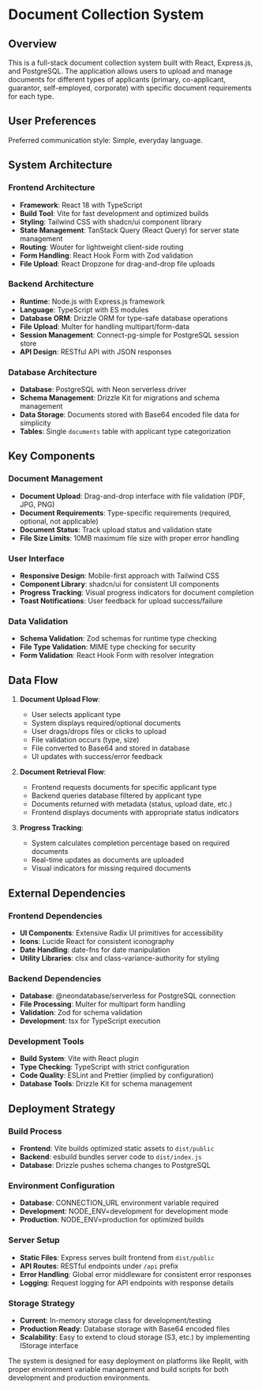 # Document Collection System

## Overview

This is a full-stack document collection system built with React, Express.js, and PostgreSQL. The application allows users to upload and manage documents for different types of applicants (primary, co-applicant, guarantor, self-employed, corporate) with specific document requirements for each type.

## User Preferences

Preferred communication style: Simple, everyday language.

## System Architecture

### Frontend Architecture
- **Framework**: React 18 with TypeScript
- **Build Tool**: Vite for fast development and optimized builds
- **Styling**: Tailwind CSS with shadcn/ui component library
- **State Management**: TanStack Query (React Query) for server state management
- **Routing**: Wouter for lightweight client-side routing
- **Form Handling**: React Hook Form with Zod validation
- **File Upload**: React Dropzone for drag-and-drop file uploads

### Backend Architecture
- **Runtime**: Node.js with Express.js framework
- **Language**: TypeScript with ES modules
- **Database ORM**: Drizzle ORM for type-safe database operations
- **File Upload**: Multer for handling multipart/form-data
- **Session Management**: Connect-pg-simple for PostgreSQL session store
- **API Design**: RESTful API with JSON responses

### Database Architecture
- **Database**: PostgreSQL with Neon serverless driver
- **Schema Management**: Drizzle Kit for migrations and schema management
- **Data Storage**: Documents stored with Base64 encoded file data for simplicity
- **Tables**: Single `documents` table with applicant type categorization

## Key Components

### Document Management
- **Document Upload**: Drag-and-drop interface with file validation (PDF, JPG, PNG)
- **Document Requirements**: Type-specific requirements (required, optional, not applicable)
- **Document Status**: Track upload status and validation state
- **File Size Limits**: 10MB maximum file size with proper error handling

### User Interface
- **Responsive Design**: Mobile-first approach with Tailwind CSS
- **Component Library**: shadcn/ui for consistent UI components
- **Progress Tracking**: Visual progress indicators for document completion
- **Toast Notifications**: User feedback for upload success/failure

### Data Validation
- **Schema Validation**: Zod schemas for runtime type checking
- **File Type Validation**: MIME type checking for security
- **Form Validation**: React Hook Form with resolver integration

## Data Flow

1. **Document Upload Flow**:
   - User selects applicant type
   - System displays required/optional documents
   - User drags/drops files or clicks to upload
   - File validation occurs (type, size)
   - File converted to Base64 and stored in database
   - UI updates with success/error feedback

2. **Document Retrieval Flow**:
   - Frontend requests documents for specific applicant type
   - Backend queries database filtered by applicant type
   - Documents returned with metadata (status, upload date, etc.)
   - Frontend displays documents with appropriate status indicators

3. **Progress Tracking**:
   - System calculates completion percentage based on required documents
   - Real-time updates as documents are uploaded
   - Visual indicators for missing required documents

## External Dependencies

### Frontend Dependencies
- **UI Components**: Extensive Radix UI primitives for accessibility
- **Icons**: Lucide React for consistent iconography
- **Date Handling**: date-fns for date manipulation
- **Utility Libraries**: clsx and class-variance-authority for styling

### Backend Dependencies
- **Database**: @neondatabase/serverless for PostgreSQL connection
- **File Processing**: Multer for multipart form handling
- **Validation**: Zod for schema validation
- **Development**: tsx for TypeScript execution

### Development Tools
- **Build System**: Vite with React plugin
- **Type Checking**: TypeScript with strict configuration
- **Code Quality**: ESLint and Prettier (implied by configuration)
- **Database Tools**: Drizzle Kit for schema management

## Deployment Strategy

### Build Process
- **Frontend**: Vite builds optimized static assets to `dist/public`
- **Backend**: esbuild bundles server code to `dist/index.js`
- **Database**: Drizzle pushes schema changes to PostgreSQL

### Environment Configuration
- **Database**: CONNECTION_URL environment variable required
- **Development**: NODE_ENV=development for development mode
- **Production**: NODE_ENV=production for optimized builds

### Server Setup
- **Static Files**: Express serves built frontend from `dist/public`
- **API Routes**: RESTful endpoints under `/api` prefix
- **Error Handling**: Global error middleware for consistent error responses
- **Logging**: Request logging for API endpoints with response details

### Storage Strategy
- **Current**: In-memory storage class for development/testing
- **Production Ready**: Database storage with Base64 encoded files
- **Scalability**: Easy to extend to cloud storage (S3, etc.) by implementing IStorage interface

The system is designed for easy deployment on platforms like Replit, with proper environment variable management and build scripts for both development and production environments.
